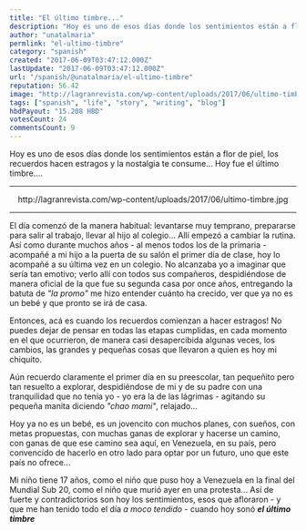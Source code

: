 ```yaml
---
title: "El último timbre..."
description: "Hoy es uno de esos días donde los sentimientos están a flor de piel, los recuerdos hacen estragos y la nostalgia te consume... Hoy fue el último timbr..."
author: "unatalmaria"
permlink: "el-ultimo-timbre"
category: "spanish"
created: "2017-06-09T03:47:12.000Z"
lastUpdate: "2017-06-09T03:47:12.000Z"
url: "/spanish/@unatalmaria/el-ultimo-timbre"
reputation: 56.42
image: "http://lagranrevista.com/wp-content/uploads/2017/06/ultimo-timbre.jpg"
tags: ["spanish", "life", "story", "writing", "blog"]
hbdPayout: "15.208 HBD"
votesCount: 24
commentsCount: 9
---
```


Hoy es uno de esos días donde los sentimientos están a flor de piel, los recuerdos hacen estragos y la nostalgia te consume... Hoy fue el último timbre....

<hr>

<center>http://lagranrevista.com/wp-content/uploads/2017/06/ultimo-timbre.jpg</center>

<hr>


El día comenzó de la manera habitual: levantarse muy temprano, prepararse para salir al trabajo, llevar al hijo al colegio... Allí empezó a cambiar la rutina. Así como durante muchos años - al menos todos los de la primaria - acompañé a mi hijo a la puerta de su salón el primer día de clase, hoy lo acompañé a su última vez en un colegio. No alcanzaba yo a imaginar que sería tan emotivo; verlo allí con todos sus compañeros, despidiéndose de manera oficial de la que fue su segunda casa por once años, entregando la batuta de *"la promo"* me hizo entender cuánto ha crecido, ver que ya no es un bebé y que pronto se irá de casa.

Entonces, acá es cuando los recuerdos comienzan a hacer estragos! No puedes dejar de pensar en todas las etapas cumplidas, en cada momento en el que ocurrieron, de manera casi desapercibida algunas veces, los cambios, las grandes y pequeñas cosas que llevaron a quien es hoy mi chiquito. 

Aún recuerdo claramente el primer día en su preescolar, tan pequeñito pero tan resuelto a explorar, despidiéndose de mi y de su padre con una tranquilidad que no tenía yo - yo era la de las lágrimas -  agitando su pequeña manita diciendo *"chao mami"*, relajado...

Hoy ya no es un bebé, es un jovencito con muchos planes, con sueños, con metas propuestas, con muchas ganas de explorar y hacerse un camino, con ganas de que ese camino sea aquí, en Venezuela, en su país, pero convencido de hacerlo en otro lado para optar por un futuro, uno que este país no ofrece... 

Mi niño tiene 17 años, como el niño que puso hoy a Venezuela en la final del Mundial Sub 20, como el niño que murió ayer en una protesta... Así de fuerte y contradictorios son hoy los sentimientos, esos que afloraron - y que me han tenido todo el día *a moco tendido* - cuando hoy sonó  ***el último timbre***